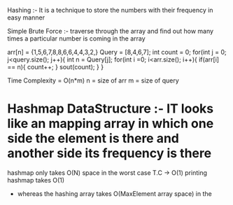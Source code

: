 Hashing :- It is a technique to store the numbers with their frequency in easy manner


Simple Brute Force :- traverse through the array and find out how many times a particular number is 
coming in the array

arr[n] = {1,5,6,7,8,8,6,6,4,4,3,2,}
Query = [8,4,6,7];
int count = 0;
for(int j = 0; j<query.size(); j++){
  int n = Query[j];
  for(int i =0; i<arr.size(); i++){
  if(arr[i] == n){
  count++;
  }
   sout(count);
  }
}


Time Complexity = O(n*m)
n = size of arr
m = size of query


# Hashmap DataStructure :-  IT looks like an mapping array in which one side the element is there and another side its frequency is there
hashmap only takes O(N) space in the worst case
T.C -> O(1) 
printing hashmap takes O(1)


- whereas the hashing array takes O(MaxElement array space) in the 